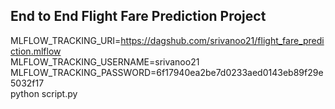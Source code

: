 ## End to End Flight Fare Prediction Project

MLFLOW_TRACKING_URI=https://dagshub.com/srivanoo21/flight_fare_prediction.mlflow \
MLFLOW_TRACKING_USERNAME=srivanoo21 \
MLFLOW_TRACKING_PASSWORD=6f17940ea2be7d0233aed0143eb89f29e5032f17 \
python script.py